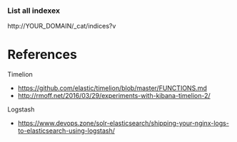 ### List all indexex

http://YOUR_DOMAIN/_cat/indices?v


# References

Timelion
- https://github.com/elastic/timelion/blob/master/FUNCTIONS.md
- http://rmoff.net/2016/03/29/experiments-with-kibana-timelion-2/

Logstash
- https://www.devops.zone/solr-elasticsearch/shipping-your-nginx-logs-to-elasticsearch-using-logstash/